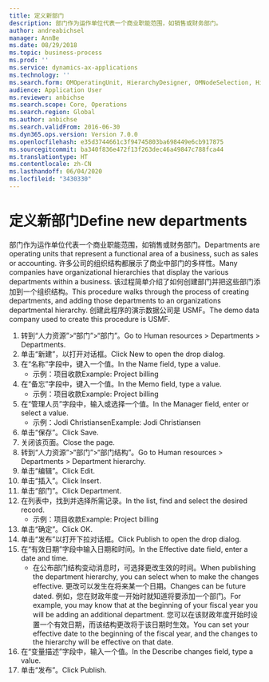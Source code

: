```yaml
---
title: 定义新部门
description: 部门作为运作单位代表一个商业职能范围，如销售或财务部门。
author: andreabichsel
manager: AnnBe
ms.date: 08/29/2018
ms.topic: business-process
ms.prod: ''
ms.service: dynamics-ax-applications
ms.technology: ''
ms.search.form: OMOperatingUnit, HierarchyDesigner, OMNodeSelection, HierarchyPublishAndCloseForm, HcmPersonnelManagementWorkspace
audience: Application User
ms.reviewer: anbichse
ms.search.scope: Core, Operations
ms.search.region: Global
ms.author: anbichse
ms.search.validFrom: 2016-06-30
ms.dyn365.ops.version: Version 7.0.0
ms.openlocfilehash: e35d3744661c3f94745803ba698449e6cb917875
ms.sourcegitcommit: ba340f836e472f13f263dec46a49847c788fca44
ms.translationtype: HT
ms.contentlocale: zh-CN
ms.lasthandoff: 06/04/2020
ms.locfileid: "3430330"
---
```

# <a name="define-new-departments"></a><span data-ttu-id="1fa61-103">定义新部门</span><span class="sxs-lookup"><span data-stu-id="1fa61-103">Define new departments</span></span>



<span data-ttu-id="1fa61-104">部门作为运作单位代表一个商业职能范围，如销售或财务部门。</span><span class="sxs-lookup"><span data-stu-id="1fa61-104">Departments are operating units that represent a functional area of a business, such as sales or accounting.</span></span> <span data-ttu-id="1fa61-105">许多公司的组织结构都展示了商业中部门的多样性。</span><span class="sxs-lookup"><span data-stu-id="1fa61-105">Many companies have organizational hierarchies that display the various departments within a business.</span></span> <span data-ttu-id="1fa61-106">该过程简单介绍了如何创建部门并把这些部门添加到一个组织结构。</span><span class="sxs-lookup"><span data-stu-id="1fa61-106">This procedure walks through the process of creating departments, and adding those departments to an organizations departmental hierarchy.</span></span> <span data-ttu-id="1fa61-107">创建此程序的演示数据公司是 USMF。</span><span class="sxs-lookup"><span data-stu-id="1fa61-107">The demo data company used to create this procedure is USMF.</span></span>

1. <span data-ttu-id="1fa61-108">转到“人力资源”>“部门”>“部门”。</span><span class="sxs-lookup"><span data-stu-id="1fa61-108">Go to Human resources > Departments > Departments.</span></span>
2. <span data-ttu-id="1fa61-109">单击“新建”，以打开对话框。</span><span class="sxs-lookup"><span data-stu-id="1fa61-109">Click New to open the drop dialog.</span></span>
3. <span data-ttu-id="1fa61-110">在“名称”字段中，键入一个值。</span><span class="sxs-lookup"><span data-stu-id="1fa61-110">In the Name field, type a value.</span></span>
    * <span data-ttu-id="1fa61-111">示例：项目收款</span><span class="sxs-lookup"><span data-stu-id="1fa61-111">Example: Project billing</span></span>  
4. <span data-ttu-id="1fa61-112">在“备忘”字段中，键入一个值。</span><span class="sxs-lookup"><span data-stu-id="1fa61-112">In the Memo field, type a value.</span></span>
    * <span data-ttu-id="1fa61-113">示例：项目收款</span><span class="sxs-lookup"><span data-stu-id="1fa61-113">Example: Project billing</span></span>  
5. <span data-ttu-id="1fa61-114">在“管理人员”字段中，输入或选择一个值。</span><span class="sxs-lookup"><span data-stu-id="1fa61-114">In the Manager field, enter or select a value.</span></span>
    * <span data-ttu-id="1fa61-115">示例：Jodi Christiansen</span><span class="sxs-lookup"><span data-stu-id="1fa61-115">Example: Jodi Christiansen</span></span>  
6. <span data-ttu-id="1fa61-116">单击“保存”。</span><span class="sxs-lookup"><span data-stu-id="1fa61-116">Click Save.</span></span>
7. <span data-ttu-id="1fa61-117">关闭该页面。</span><span class="sxs-lookup"><span data-stu-id="1fa61-117">Close the page.</span></span>
8. <span data-ttu-id="1fa61-118">转到“人力资源”>“部门”>“部门结构”。</span><span class="sxs-lookup"><span data-stu-id="1fa61-118">Go to Human resources > Departments > Department hierarchy.</span></span>
9. <span data-ttu-id="1fa61-119">单击“编辑”。</span><span class="sxs-lookup"><span data-stu-id="1fa61-119">Click Edit.</span></span>
10. <span data-ttu-id="1fa61-120">单击“插入”。</span><span class="sxs-lookup"><span data-stu-id="1fa61-120">Click Insert.</span></span>
11. <span data-ttu-id="1fa61-121">单击“部门”。</span><span class="sxs-lookup"><span data-stu-id="1fa61-121">Click Department.</span></span>
12. <span data-ttu-id="1fa61-122">在列表中，找到并选择所需记录。</span><span class="sxs-lookup"><span data-stu-id="1fa61-122">In the list, find and select the desired record.</span></span>
    * <span data-ttu-id="1fa61-123">示例：项目收款</span><span class="sxs-lookup"><span data-stu-id="1fa61-123">Example: Project billing</span></span>  
13. <span data-ttu-id="1fa61-124">单击“确定”。</span><span class="sxs-lookup"><span data-stu-id="1fa61-124">Click OK.</span></span>
14. <span data-ttu-id="1fa61-125">单击“发布”以打开下拉对话框。</span><span class="sxs-lookup"><span data-stu-id="1fa61-125">Click Publish to open the drop dialog.</span></span>
15. <span data-ttu-id="1fa61-126">在“有效日期”字段中输入日期和时间。</span><span class="sxs-lookup"><span data-stu-id="1fa61-126">In the Effective date field, enter a date and time.</span></span>
    * <span data-ttu-id="1fa61-127">在公布部门结构变动消息时，可选择更改生效的时间。</span><span class="sxs-lookup"><span data-stu-id="1fa61-127">When publishing the department hierarchy, you can select when to make the changes effective.</span></span> <span data-ttu-id="1fa61-128">更改可以发生在将来某一个日期。</span><span class="sxs-lookup"><span data-stu-id="1fa61-128">Changes can be future dated.</span></span> <span data-ttu-id="1fa61-129">例如，您在财政年度一开始时就知道将要添加一个部门。</span><span class="sxs-lookup"><span data-stu-id="1fa61-129">For example, you may know that at the beginning of your fiscal year you will be adding an additional department.</span></span> <span data-ttu-id="1fa61-130">您可以在该财政年度开始时设置一个有效日期，而该结构更改将于该日期时生效。</span><span class="sxs-lookup"><span data-stu-id="1fa61-130">You can set your effective date to the beginning of the fiscal year, and the changes to the hierarchy will be effective on that date.</span></span>  
16. <span data-ttu-id="1fa61-131">在“变量描述”字段中，输入一个值。</span><span class="sxs-lookup"><span data-stu-id="1fa61-131">In the Describe changes field, type a value.</span></span>
17. <span data-ttu-id="1fa61-132">单击“发布”。</span><span class="sxs-lookup"><span data-stu-id="1fa61-132">Click Publish.</span></span>

